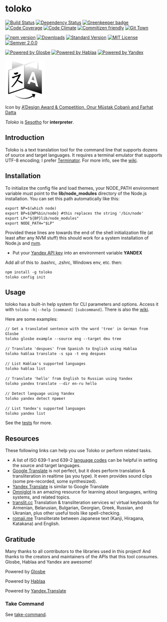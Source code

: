 # toloko

[![Build Status](https://travis-ci.org/drawnepicenter/toloko.svg?branch=master)](https://travis-ci.org/drawnepicenter/toloko) [![Dependency Status](https://gemnasium.com/badges/github.com/drawnepicenter/toloko.svg)](https://gemnasium.com/github.com/drawnepicenter/toloko) [![Greenkeeper badge](https://badges.greenkeeper.io/drawnepicenter/toloko.svg)](https://greenkeeper.io/) [![Code Coverage](https://codeclimate.com/github/drawnepicenter/toloko/badges/coverage.svg)](https://codeclimate.com/github/drawnepicenter/toloko/coverage) [![Code Climate](https://codeclimate.com/github/drawnepicenter/toloko/badges/gpa.svg)](https://codeclimate.com/github/drawnepicenter/toloko) [![Commitizen friendly](https://img.shields.io/badge/commitizen-friendly-brightgreen.svg)](http://commitizen.github.io/cz-cli/) [![Git Town](https://img.shields.io/badge/workflow-git%20town-brightgreen.svg)](http://www.git-town.com/)

[![npm version](https://badge.fury.io/js/toloko.svg)](https://badge.fury.io/js/toloko) [![Downloads](https://img.shields.io/npm/dt/toloko.svg)](https://www.npmjs.com/package/toloko) [![Standard Version](https://img.shields.io/badge/release-standard%20version-brightgreen.svg)](https://github.com/conventional-changelog/standard-version) [![MIT License](https://img.shields.io/badge/license-MIT-blue.svg)](https://opensource.org/licenses/mit-license.php) [![Semver 2.0.0](https://img.shields.io/badge/semver-2.0.0-ff69b4.svg)](http://semver.org/spec/v2.0.0.html)

[![Powered by Glosbe](https://img.shields.io/badge/powered%20by-glosbe-brightgreen.svg)](https://glosbe.com/) [![Powered by Hablaa](https://img.shields.io/badge/powered%20by-hablaa-green.svg)](http://hablaa.com) [![Powered by Yandex](https://img.shields.io/badge/powered%20by-yandex-yellow.svg)](https://yandex.com/)

[![toloko](icon.png)](http://raw.githubusercontent.com/drawnepicenter/toloko/master/icon.png)

Icon by [A’Design Award & Competition, Onur Müştak Çobanlı and Farhat Datta](http://www.languageicon.org)

_Toloko_ is [Sesotho](http://www.omniglot.com/writing/sesotho.htm) for **interpreter**.

## Introduction

Toloko is a text translation tool for the command line that supports dozens of source and target languages. It requires a terminal emulator that supports UTF-8 encoding; I prefer [Terminator](http://gnometerminator.blogspot.com/p/introduction.html). For more info, see the [wiki](https://github.com/drawnepicenter/toloko/wiki).

## Installation

To initialize the config file and load themes, your NODE_PATH environment variable must point to the **lib/node_modules** directory of the Node.js installation. You can set this path automatically like this:

    export NP=$(which node)
    export BP=${NP%bin/node} #this replaces the string '/bin/node'
    export LP="${BP}lib/node_modules"
    export NODE_PATH="$LP"
    
Provided these lines are towards the end of the shell initialization file (at least after any NVM stuff) this should work for a system installation of Node.js and [nvm](https://github.com/creationix/nvm).

- Put your [Yandex API key](https://translate.yandex.com/developers) into an environment variable **YANDEX**

Add all of this to .bashrc, .zshrc, Windows env, etc. then:

    npm install -g toloko
    toloko config init

## Usage

toloko has a built-in help system for CLI parameters and options. Access it with `toloko -h|--help [command] [subcommand]`. There is also the [wiki](https://github.com/drawnepicenter/toloko/wiki).

Here are some examples:
    
    // Get a translated sentence with the word 'tree' in German from Glosbe
    toloko glosbe example --source eng --target deu tree
    
    // Translate 'despues' from Spanish to English using Hablaa
    toloko hablaa translate -s spa -t eng despues
    
    // List Hablaa's supported languages
    toloko hablaa list
    
    // Translate 'hello' from English to Russian using Yandex
    toloko yandex translate --dir en-ru hello
    
    // Detect language using Yandex
    toloko yandex detect привет
    
    // List Yandex's supported languages
    toloko yandex list

See the [tests](https://github.com/drawnepicenter/toloko/blob/master/test/test.es6) for more.

## Resources

These following links can help you use Toloko or perform related tasks.

- A list of ISO 639-1 and 639-2 [language codes](http://www.loc.gov/standards/iso639-2/php/English_list.php) can be helpful in setting the source and target languages.
- [Google Translate](http://translate.google.com) is not perfect, but it does perform translation & transliteration in realtime (as you type). It even provides sound clips (some pre-recorded, some synthesized).
- [Yandex Translate](https://translate.yandex.com/) is similar to Google Translate
- [Omniglot](http://www.omniglot.com) is an amazing resource for learning about languages, writing systems, and related topics.
- [translit.cc](http://translit.cc/) Translation & transliteration services w/ virtual keyboards for Armenian, Belarusian, Bulgarian, Georgian, Greek, Russian, and Ukranian, plus other useful tools like spell-checking.
- [romaji.me](http://romaji.me/) Transliterate between Japanese text (Kanji, Hiragana, Katakana) and English.

## Gratitude

Many thanks to all contributors to the libraries used in this project! And thanks to the creators and maintainers of the APIs that this tool consumes. Glosbe, Hablaa and Yandex are awesome!

Powered by [Glosbe](http://glosbe.com)

Powered by [Hablaa](http://hablaa.com/)

Powered by [Yandex.Translate](http://translate.yandex.com)

### Take Command

See [take-command](https://github.com/drawnepicenter/take-command).
